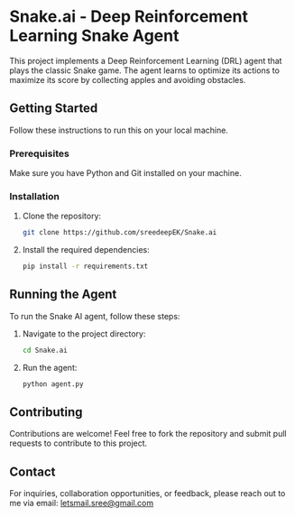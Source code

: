 # Snake.ai - Deep Reinforcement Learning Snake Agent

This project implements a Deep Reinforcement Learning (DRL) agent that plays the classic Snake game. The agent learns to optimize its actions to maximize its score by collecting apples and avoiding obstacles.

## Getting Started

Follow these instructions to run this on your local machine.

### Prerequisites

Make sure you have Python and Git installed on your machine.

### Installation

1. Clone the repository:
    ```bash
    git clone https://github.com/sreedeepEK/Snake.ai
    ```

2. Install the required dependencies:
    ```bash
    pip install -r requirements.txt
    ```

## Running the Agent

To run the Snake AI agent, follow these steps:

1. Navigate to the project directory:
    ```bash
    cd Snake.ai
    ```

3. Run the agent:
    ```bash
    python agent.py
    ```

## Contributing

Contributions are welcome! Feel free to fork the repository and submit pull requests to contribute to this project.

## Contact

For inquiries, collaboration opportunities, or feedback, please reach out to me via email: letsmail.sree@gmail.com





